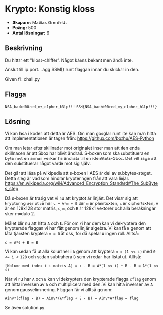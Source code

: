 # Krypto: Konstig kloss

- **Skapare:** Mattias Grenfeldt
- **Poäng:** 500
- **Antal lösningar:** 6

## Beskrivning

Du hittar ett "kloss-chiffer". Något känns bekant men ändå inte.

Anslut till ip:port.
Lägg SSM{} runt flaggan innan du skickar in den.

Given fil: chall.py

## Flagga

`NSA_backd00red_my_c1pher_h3lp!!!`
`SSM{NSA_backd00red_my_c1pher_h3lp!!!}`

## Lösning

Vi kan läsa i koden att detta är AES. Om man googlar runt lite kan man hitta att implementationen är tagen från: https://github.com/bozhu/AES-Python

Om man letar efter skillnader mot originalet inser man att den enda skillnaden är att Sbox har blivit ändrad. S-boxen som ska substituera en byte mot en annan verkar ha ändrats till en identitets-Sbox. Det vill säga att den substituerar något värde mot sig själv.

Det går att läsa på wikipedia att s-boxen i AES är del av subbytes-steget. Detta steg är vad som hindrar krypteringen från att vara linjär. https://en.wikipedia.org/wiki/Advanced_Encryption_Standard#The_SubBytes_step

Då s-boxen är trasig vet vi nu att kryptot är linjärt. Det visar sig att kryptering ser ut så här `c = A*m + B` där `m` är plaintexten, `c` är ciphertexten, `A` är en 128x128 stor matris, `c`, `m`, och `B` är 128x1 vektorer och alla beräkningar sker modulo 2. 

Målet blir nu att hitta `A` och `B`. För om vi har dem kan vi dekryptera den krypterade flaggan vi har fått genom linjär algebra. Vi kan få `B` genom att låta tjänsten kryptera `m = 0` åt oss, för då spelar `A` ingen roll. Alltså:

```
c = A*0 + B = B
```

Vi kan sedan få ut alla kolumner i `A` genom att kryptera `m = (1 << i)` med `0 <= i < 128` och sedan subtrahera `B` som vi redan har listat ut. Alltså:

```
[Kolumn med index i i matris A] = c - B = A*(1 << i) + B - B = A*(1 << i)
```

När vi nu har `A` och `B` kan vi dekryptera den krypterade flagga `cflag` genom att hitta inversen av `A` och multiplicera med den. Vi kan hitta inversen av `A` genom gausseliminering. Flaggan får vi alltså genom:

```
Ainv*(cflag - B) = Ainv*(A*flag + B - B) = Ainv*A*flag = flag
```

Se även solution.py
